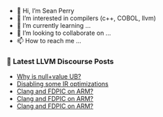 - 👋 Hi, I’m Sean Perry
- 👀 I’m interested in compilers (c++, COBOL, llvm)
- 🌱 I’m currently learning ...
- 💞️ I’m looking to collaborate on ...
- 📫 How to reach me ...

<!---
s66perry/s66perry is a ✨ special ✨ repository because its `README.md` (this file) appears on your GitHub profile.
You can click the Preview link to take a look at your changes.
--->
### 📕 Latest LLVM Discourse Posts

<!-- DISCOURSE-LLVM:START -->
- [Why is null+value UB?](https://discourse.llvm.org/t/why-is-null-value-ub/87193#post_2)
- [Disabling some IR optimizations](https://discourse.llvm.org/t/disabling-some-ir-optimizations/87191#post_3)
- [Clang and FDPIC on ARM?](https://discourse.llvm.org/t/clang-and-fdpic-on-arm/87181#post_6)
- [Clang and FDPIC on ARM?](https://discourse.llvm.org/t/clang-and-fdpic-on-arm/87181#post_5)
- [Clang and FDPIC on ARM?](https://discourse.llvm.org/t/clang-and-fdpic-on-arm/87181#post_4)
<!-- DISCOURSE-LLVM:END -->
